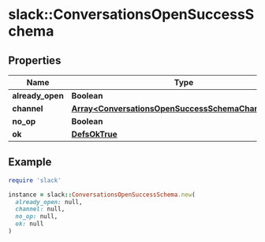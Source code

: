 # slack::ConversationsOpenSuccessSchema

## Properties

| Name | Type | Description | Notes |
| ---- | ---- | ----------- | ----- |
| **already_open** | **Boolean** |  | [optional] |
| **channel** | [**Array&lt;ConversationsOpenSuccessSchemaChannelInner&gt;**](ConversationsOpenSuccessSchemaChannelInner.md) |  |  |
| **no_op** | **Boolean** |  | [optional] |
| **ok** | [**DefsOkTrue**](DefsOkTrue.md) |  |  |

## Example

```ruby
require 'slack'

instance = slack::ConversationsOpenSuccessSchema.new(
  already_open: null,
  channel: null,
  no_op: null,
  ok: null
)
```


